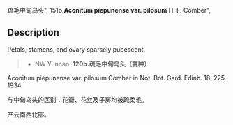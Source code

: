 疏毛中甸乌头",
151b.**Aconitum piepunense var. pilosum** H. F. Comber",

## Description
Petals, stamens, and ovary sparsely pubescent.

> * NW Yunnan.
**120b.疏毛中甸乌头（变种）**

Aconitum piepunense var. pilosum Comber in Not. Bot. Gard. Edinb. 18: 225. 1934.

与中甸乌头的区别：花瓣、花丝及子房均被疏柔毛。

产云南西北部。
